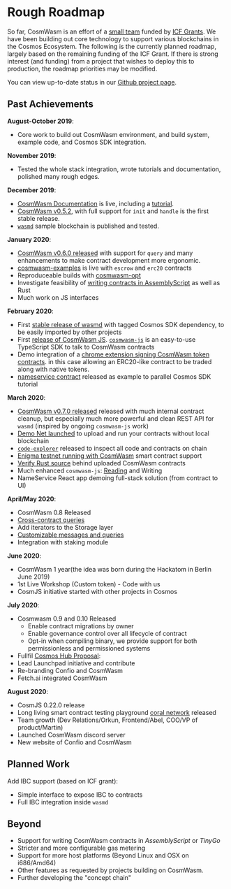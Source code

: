 # Rough Roadmap

So far, CosmWasm is an effort of a [small team](http://confio.tech) funded by [ICF Grants](https://interchain.io). We have been building out core technology to support various blockchains in the Cosmos Ecosystem. The following is the currently planned roadmap, largely based on the remaining funding of the ICF Grant. If there is strong interest (and funding) from a project that wishes to deploy this to production, the roadmap priorities may be modified.

You can view up-to-date status in our [Github project page](https://github.com/orgs/CosmWasm/projects/1).

## Past Achievements

**August-October 2019**:

* Core work to build out CosmWasm environment, and build system, example code, and Cosmos SDK integration.

**November 2019**:

* Tested the whole stack integration, wrote tutorials and documentation, polished many rough edges.

**December 2019**:

* [CosmWasm Documentation](https://www.cosmwasm.com) is live, including a [tutorial](../getting-started/intro).
* [CosmWasm v0.5.2](https://github.com/CosmWasm/cosmwasm/tree/v0.5.2), with full support for `init` and `handle` is the first stable release.
* [`wasmd`](https://github.com/CosmWasm/wasmd) sample blockchain is published and tested.

**January 2020**:

* [CosmWasm v0.6.0 released](https://medium.com/confio/announcing-wasmd-release-d865abf381b) with support for `query` and many enhancements to make contract development more ergonomic.
* [cosmwasm-examples](https://github.com/CosmWasm/cosmwasm-examples) is live with `escrow` and `erc20` contracts
* Reproduceable builds with [cosmwasm-opt](https://github.com/CosmWasm/cosmwasm-opt)
* Investigate feasibility of [writing contracts in AssemblyScript](https://github.com/CosmWasm/cosmwasm/pull/118) as well as Rust
* Much work on JS interfaces

**February 2020**:

* First [stable release of wasmd](https://medium.com/confio/announcing-wasmd-release-d865abf381b) with tagged Cosmos SDK dependency, to be easily imported by other projects
* First [release of CosmWasm JS](https://medium.com/confio/introduction-to-cosmwasm-js-548f58d9f6af). [`cosmwasm-js`](https://github.com/CosmWasm/cosmwasm-js) is an easy-to-use TypeScript SDK to talk to CosmWasm contracts
* Demo integration of a [chrome extension signing CosmWasm token contracts](https://medium.com/confio/adding-cosmwasm-to-the-neuma-multichain-wallet-ec657d893268). in this case allowing an ERC20-like contract to be traded along with native tokens.
* [nameservice contract](https://github.com/CosmWasm/cosmwasm-examples/tree/master/nameservice) released as example to parallel Cosmos SDK tutorial

**March 2020**:

* [CosmWasm v0.7.0 released](https://medium.com/confio/cosmwasm-0-7-released-6db5a037f943) released with much internal contract cleanup, but especially much more powerful and clean REST API for `wasmd` (inspired by ongoing `cosmwasm-js` work)
* [Demo Net launched](https://medium.com/confio/cosmwasm-demo-net-launched-4c604674f3e0) to upload and run your contracts without local blockchain
* [`code-explorer`](https://github.com/CosmWasm/code-explorer) released to inspect all code and contracts on chain
* [Enigma testnet running with CosmWasm](https://forum.enigma.co/t/testnet-is-live-with-smart-contracts/1386) smart contract support
* [Verify Rust source](https://medium.com/confio/dont-trust-cosmwasm-verify-db1caac2d335) behind uploaded CosmWasm contracts
* Much enhanced `cosmwasm-js`: [Reading](https://medium.com/confio/cosmwasmclient-part-1-reading-e0313472a158) and Writing
* NameService React app demoing full-stack solution (from contract to UI)

**April/May 2020**:

* CosmWasm 0.8 Released
* [Cross-contract queries](../architecture/composition.md)
* Add iterators to the Storage layer
* [Customizable messages and queries](https://github.com/CosmWasm/wasmd/blob/v0.8.0/INTEGRATION.md#adding-custom-hooks)
* Integration with staking module

**June 2020**:

* CosmWasm 1 year(the idea was born during the Hackatom in Berlin June 2019)
* 1st Live Workshop (Custom token) - Code with us
* CosmJS initiative started with other projects in Cosmos

**July 2020**:

* Cosmwasm 0.9 and 0.10 Released
  * Enable contract migrations by owner
  * Enable governance control over all lifecycle of contract
  * Opt-in when compiling binary, we provide support for both permissionless and permissioned systems
* Fullfil [Cosmos Hub Proposal](https://hubble.figment.network/cosmos/chains/cosmoshub-3/governance/proposals/25):
* Lead Launchpad initiative and contribute
* Re-branding Confio and CosmWasm
* Fetch.ai integrated CosmWasm

**August 2020**:

* CosmJS 0.22.0 release
* Long living smart contract testing playground [coral network](https://github.com/CosmWasm/testnets/tree/master/coral) released
* Team growth (Dev Relations/Orkun, Frontend/Abel, COO/VP of product/Martin)
* Launched CosmWasm discord server
* New website of Confio and CosmWasm

## Planned Work

Add IBC support (based on ICF grant):

* Simple interface to expose IBC to contracts
* Full IBC integration inside `wasmd`

## Beyond

* Support for writing CosmWasm contracts in *AssemblyScript* or *TinyGo*
* Stricter and more configurable gas metering
* Support for more host platforms (Beyond Linux and OSX on i686/Amd64)
* Other features as requested by projects building on CosmWasm.
* Further developing the "concept chain"
